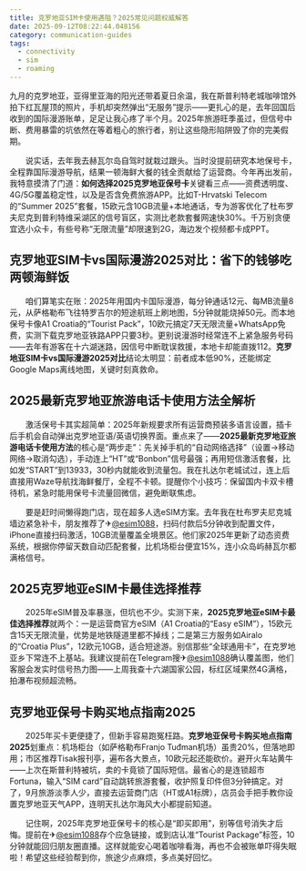 ```yaml
---
title: 克罗地亚SIM卡使用遇阻？2025常见问题权威解答
date: 2025-09-12T08:22:44.048156
category: communication-guides
tags:
  - connectivity
  - sim
  - roaming
---
```


九月的克罗地亚，亚得里亚海的阳光还带着夏日余温，我在斯普利特老城咖啡馆外拍下红瓦屋顶的照片，手机却突然弹出“无服务”提示——更扎心的是，去年回国后收到的国际漫游账单，足足让我心疼了半个月。2025年旅游旺季虽过，但信号中断、费用暴雷的坑依然在等着粗心的旅行者，别让这些隐形陷阱毁了你的完美假期。

　　说实话，去年我去赫瓦尔岛自驾时就栽过跟头。当时没提前研究本地保号卡，全程靠国际漫游导航，结果一顿海鲜大餐的钱全贡献给了运营商。今年再出发前，我特意摸清了门道：**如何选择2025克罗地亚保号卡**关键看三点——资费透明度、4G/5G覆盖稳定性，以及是否含免费旅游APP。比如T-Hrvatski Telecom的“Summer 2025”套餐，15欧元含10GB流量+本地通话，专为游客优化了杜布罗夫尼克到普利特维采湖区的信号盲区，实测比老款套餐网速快30%。千万别贪便宜选小众卡，有些号称“无限流量”却限速到2G，海边发个视频都卡成PPT。

## 克罗地亚SIM卡vs国际漫游2025对比：省下的钱够吃两顿海鲜饭

　　咱们算笔实在账：2025年用国内卡国际漫游，每分钟通话12元、每MB流量8元，从萨格勒布飞往特罗吉尔的短途航班上刷地图，5分钟就能烧掉50元。而本地保号卡像A1 Croatia的“Tourist Pack”，10欧元搞定7天无限流量+WhatsApp免费，实测下载克罗地亚铁路APP只要3秒。更别说漫游时经常连不上紧急服务号码——去年有游客在十六湖迷路，因信号中断耽误救援，本地卡却能直拨112。**克罗地亚SIM卡vs国际漫游2025对比**结论太明显：前者成本低90%，还能绑定Google Maps离线地图，关键时刻真救命。

## 2025最新克罗地亚旅游电话卡使用方法全解析

　　激活保号卡其实超简单：2025年新规要求所有运营商预装多语言设置，插卡后手机会自动弹出克罗地亚语/英语切换界面。重点来了——**2025最新克罗地亚旅游电话卡使用方法**的核心是“两步走”：先关掉手机的“自动网络选择”（设置→移动网络→取消勾选），手动连上“HT”或“Bonbon”信号最强；再用短信激活套餐，比如发“START”到13933，30秒内就能收到流量包。我在扎达尔老城试过，连上后直接用Waze导航找海鲜餐厅，全程不卡顿。提醒你个小技巧：保留国内卡双卡槽待机，紧急时能用保号卡流量回微信，避免断联焦虑。

　　要是赶时间懒得跑门店，现在超多人选eSIM方案。去年我在杜布罗夫尼克城墙边紧急补卡，朋友推荐了✈[@esim1088](https://t.me/s/esim1088)，扫码付款后5分钟收到配置文件，iPhone直接扫码激活，10GB流量覆盖全境景区。他们家2025年更新了动态资费系统，根据你停留天数自动匹配套餐，比机场柜台便宜15%，连小众岛屿赫瓦尔都满格信号。

## 2025克罗地亚eSIM卡最佳选择推荐

　　2025年eSIM普及率暴涨，但坑也不少。实测下来，**2025克罗地亚eSIM卡最佳选择推荐**就两个：一是运营商官方eSIM（A1 Croatia的“Easy eSIM”），15欧元含15天无限流量，优势是地铁隧道里都不掉线；二是第三方服务如Airalo的“Croatia Plus”，12欧元10GB，适合短途游。别信那些“全球通用卡”，在克罗地亚乡下常连不上基站。我建议提前在Telegram搜✈[@esim1088](https://t.me/s/esim1088)确认覆盖图，他们客服会发实时信号热力图——上周我查十六湖国家公园，标红区域果然4G满格，拍瀑布视频超流畅。

## 克罗地亚保号卡购买地点指南2025

　　2025年买卡更便捷了，但新手容易跑冤枉路。**克罗地亚保号卡购买地点指南2025**划重点：机场柜台（如萨格勒布Franjo Tuđman机场）虽贵20%，但落地即用；市区推荐Tisak报刊亭，遍布各大景点，10欧元起还能砍价。避开火车站黄牛——上次在斯普利特被坑，卖的卡竟锁了国际短信。最省心的是连锁超市Fortuna，输入“SIM card”自动跳转旅游套餐，收护照复印件但3分钟搞定。对了，9月旅游淡季人少，直接去运营商门店（HT或A1标牌），店员会手把手教你设置克罗地亚天气APP，连明天扎达尔海风大小都提前知道。

　　记住啊，2025年克罗地亚保号卡的核心是“即买即用”，别等信号消失才后悔。提前在✈[@esim1088](https://t.me/s/esim1088)存个应急链接，或到店认准“Tourist Package”标签，10分钟就能回归朋友圈直播。这样就能安心喝着咖啡看海，再也不会被账单吓得失眠啦！希望这些经验帮到你，旅途少点麻烦，多点美好回忆。